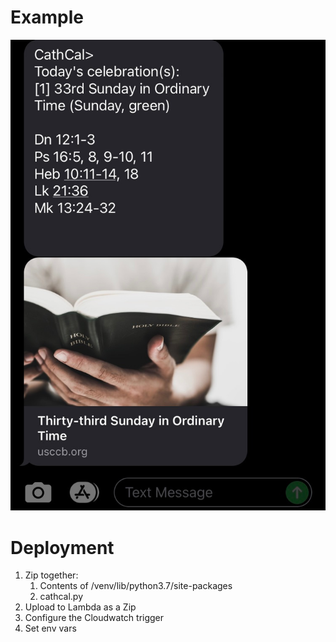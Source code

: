 # Example
![example image of text message](example.jpeg?raw=true)

# Deployment
1. Zip together:
    1. Contents of /venv/lib/python3.7/site-packages
    2. cathcal.py
2. Upload to Lambda as a Zip
3. Configure the Cloudwatch trigger
4. Set env vars